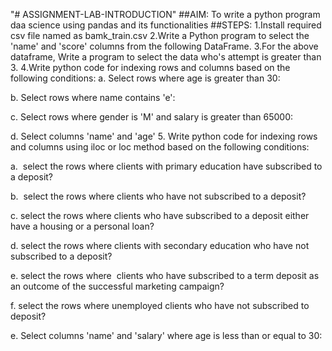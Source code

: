 "# ASSIGNMENT-LAB-INTRODUCTION" 
##AIM: To write a python program daa science using pandas and its functionalities
##STEPS:
1.Install required csv file named as bamk_train.csv
2.Write a Python program to select the 'name' and 'score' columns from the following DataFrame.
3.For the above dataframe, Write a program to select the data who's attempt is greater than 3.
4.Write python code for indexing rows and columns based on the following conditions:
  a. Select rows where age is greater than 30:

  b. Select rows where name contains 'e':

  c. Select rows where gender is 'M' and salary is greater than 65000:

  d. Select columns 'name' and 'age'
5. Write python code for indexing rows and columns using iloc or loc method based on the following conditions:

a.  select the rows where clients with primary education have subscribed to a deposit?

b.  select the rows where clients who have not subscribed to a deposit?

c. select the rows where clients who have subscribed to a deposit either have a housing or a personal loan?

d. select the rows where clients with secondary education who have not subscribed to a deposit?

e. select the rows where  clients who have subscribed to a term deposit as an outcome of the successful marketing campaign? 

f. select the rows where unemployed clients who have not subscribed to deposit?

e. Select columns 'name' and 'salary' where age is less than or equal to 30:  

  

 
 
